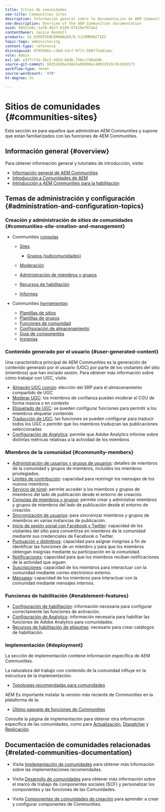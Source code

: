 ```yaml
---
title: Sitios de comunidades
seo-title: Communities Sites
description: Información general sobre la documentación de AEM Communities
seo-description: Overview of the AEM Communities documentation
uuid: 9842ce6c-1af8-4b27-b199-07410e797ab2
contentOwner: Janice Kendall
products: SG_EXPERIENCEMANAGER/6.5/COMMUNITIES
topic-tags: administering
content-type: reference
discoiquuid: 8799386a-c3b8-43cf-9f71-580ff2a81abc
role: Admin
exl-id: e3ffc73e-2bc5-492d-b64b-750cc7d8ab9b
source-git-commit: 603518dbe3d842a08900ac40651919c55392b573
workflow-type: tm+mt
source-wordcount: '470'
ht-degree: 5%

---
```


# Sitios de comunidades {#communities-sites}

Esta sección es para aquellos que administran AEM Communities y supone que están familiarizados con las funciones de AEM Communities.

## Información general {#overview}

Para obtener información general y tutoriales de introducción, visite:

* [Información general de AEM Communities](overview.md)
* [Introducción a Comunidades de AEM](getting-started.md)
* [Introducción a AEM Communities para la habilitación](getting-started-enablement.md)

## Temas de administración y configuración {#administration-and-configuration-topics}

### Creación y administración de sitios de comunidades {#communities-site-creation-and-management}

* Communities [consolas](consoles.md)

   * [Sites](sites-console.md)

      * [Grupos (subcomunidades)](groups.md)
   * [Moderación](moderation.md)
   * [Administración de miembros y grupos](members.md)
   * [Recursos de habilitación](resources.md)
   * [Informes](reports.md)


* Communities [*herramientas*](tools.md):

   * [Plantillas de sitios](sites.md)
   * [Plantillas de grupos](tools-groups.md)
   * [Funciones de comunidad](functions.md)
   * [Configuración de almacenamiento](srp-config.md)
   * [Guía de componentes](components-guide.md)
   * [Insignias](badges.md)


### Contenido generado por el usuario {#user-generated-content}

Una característica principal de AEM Communities es la generación de contenido generado por el usuario (UGC) por parte de los visitantes del sitio (miembros) que han iniciado sesión. Para obtener más información sobre cómo trabajar con UGC, visite:

* [Almacén UGC común](working-with-srp.md): elección del SRP para el almacenamiento compartido de UGC
* [Moderar UGC](moderate-ugc.md): los miembros de confianza pueden moderar el CGU de forma masiva o en contexto
* [Etiquetado de UGC](tag-ugc.md): se pueden configurar funciones para permitir a los miembros etiquetar contenido
* [Traducción de UGC](translate-ugc.md): las funciones se pueden configurar para traducir todos los UGC o permitir que los miembros traduzcan las publicaciones seleccionadas
* [Configuración de Analytics](analytics.md): permite que Adobe Analytics informe sobre distintas métricas relativas a la actividad de los miembros

### Miembros de la comunidad {#community-members}

* [Administración de usuarios y grupos de usuarios](users.md): detalles de miembros de la comunidad y grupos de miembros, incluidos los miembros privilegiados.
* [Límites de contribución](limits.md): capacidad para restringir los mensajes de los nuevos miembros.
* [Servicio de túnel](deploy-communities.md#tunnel-service-on-author): permite acceder a los miembros y grupos de miembros del lado de publicación desde el entorno de creación.
* [Consolas de miembros y grupos](members.md): permite crear y administrar miembros y grupos de miembros del lado de publicación desde el entorno de creación.
* [Sincronización de usuarios](sync.md): para sincronizar miembros y grupos de miembros en varias instancias de publicación.
* [Inicio de sesión social con Facebook y Twitter](social-login.md): capacidad de los visitantes del sitio para convertirse en miembros de la comunidad mediante sus credenciales de Facebook o Twitter.
* [Puntuación y distintivos](implementing-scoring.md): capacidad para asignar insignias a fin de identificar las funciones de un miembro y para que los miembros obtengan insignias mediante su participación en la comunidad.
* [Notificaciones](notifications.md): capacidad para que los miembros reciban notificaciones de la actividad que siguen.
* [Suscripciones](subscriptions.md): capacidad de los miembros para interactuar con la comunidad mediante correo electrónico externo.
* [Mensajes](messaging.md): capacidad de los miembros para interactuar con la comunidad mediante mensajes internos.

### Funciones de habilitación {#enablement-features}

* [Configuración de habilitación](enablement.md): información necesaria para configurar correctamente las funciones de activación.
* [Configuración de Analytics](analytics.md): información necesaria para habilitar las funciones de Adobe Analytics para comunidades.
* [Recursos de habilitación de etiquetas](tag-resources.md): necesario para crear catálogos de habilitación.

### Implementación {#deployment}

La sección de implementación contiene información específica de AEM Communities.

La naturaleza del trabajo con contenido de la comunidad influye en la estructura de la implementación:

* [Topologías recomendadas para comunidades](topologies.md)

AEM Es importante instalar la versión más reciente de Communities en la plataforma de la:

* [Último paquete de funciones de Communities](deploy-communities.md#latestfeaturepack)

Consulte la página de implementación para obtener otra información específica de las comunidades, como para [Actualización](upgrade.md), [Dispatcher](dispatcher.md) y [Replicación](deploy-communities.md#replication-agents-on-author).

## Documentación de comunidades relacionadas {#related-communities-documentation}

* Visita [Implementación de comunidades](deploy-communities.md) para obtener más información sobre las implementaciones recomendadas.

* Visita [Desarrollo de comunidades](communities.md) para obtener más información sobre el marco de trabajo de componentes sociales (SCF) y personalizar los componentes y las funciones de las Comunidades.

* Visita [Componentes de comunidades de creación](author-communities.md) para aprender a crear y configurar componentes de Communities.
